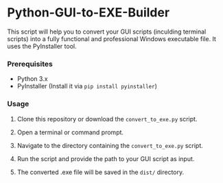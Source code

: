 # Python-GUI-to-EXE-Builder
This script will help you to convert your GUI scripts (inculding terminal scripts) into a fully  functional and professional Windows executable file. It uses the PyInstaller tool.

### Prerequisites

- Python 3.x
- PyInstaller (Install it via `pip install pyinstaller`)

### Usage

1. Clone this repository or download the `convert_to_exe.py` script.

2. Open a terminal or command prompt.

3. Navigate to the directory containing the `convert_to_exe.py` script.

4. Run the script and provide the path to your GUI script as input.

5. The converted .exe file will be saved in the `dist/` directory.


